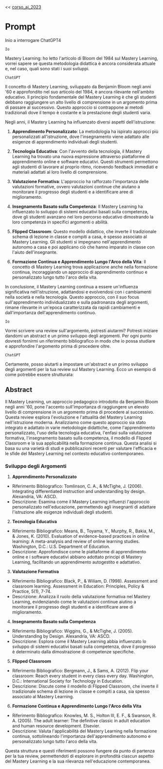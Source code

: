 << [corso_ai_2023](corso_ai_2023.md)

# Prompt

Inio a interrogare ChatGPT4

`Io`

Mastery Learning: ho letto l'articolo di Bloom del 1984 sul Mastery Learning, vorrei sapere se questa metodologia didattica è ancora considerata attuale e, nel caso, quali sono stati i suoi sviluppi.

`ChatGPT`

Il concetto di Mastery Learning, sviluppato da Benjamin Bloom negli anni '60 e approfondito nel suo articolo del 1984, è ancora rilevante nell'ambito educativo. Il principio fondamentale del Mastery Learning è che gli studenti debbano raggiungere un alto livello di comprensione in un argomento prima di passare al successivo. Questo approccio si contrappone ai metodi tradizionali dove il tempo è costante e la prestazione degli studenti varia.

Negli anni, il Mastery Learning ha influenzato diversi aspetti dell'istruzione:

1. **Apprendimento Personalizzato**: La metodologia ha ispirato approcci più personalizzati all'istruzione, dove l'insegnamento viene adattato alle esigenze di apprendimento individuali degli studenti.

2. **Tecnologia Educativa**: Con l'avvento della tecnologia, il Mastery Learning ha trovato una nuova espressione attraverso piattaforme di apprendimento online e software educativi. Questi strumenti permettono agli studenti di lavorare al proprio ritmo, ricevendo feedback immediati e materiali adattati al loro livello di comprensione.

3. **Valutazione Formativa**: L'approccio ha rafforzato l'importanza delle valutazioni formative, ovvero valutazioni continue che aiutano a monitorare il progresso degli studenti e a identificare aree di miglioramento.

4. **Insegnamento Basato sulla Competenza**: Il Mastery Learning ha influenzato lo sviluppo di sistemi educativi basati sulla competenza, dove gli studenti avanzano nel loro percorso educativo dimostrando la loro competenza in specifici argomenti o abilità.

5. **Flipped Classroom**: Questo modello didattico, che inverte il tradizionale schema di lezione in classe e compiti a casa, è spesso associato al Mastery Learning. Gli studenti si impegnano nell'apprendimento autonomo a casa e poi applicano ciò che hanno imparato in classe con l'aiuto dell'insegnante.

6. **Formazione Continua e Apprendimento Lungo l'Arco della Vita**: Il concetto di Mastery Learning trova applicazione anche nella formazione continua, incoraggiando un approccio di apprendimento continuo e personalizzato lungo tutto l'arco della vita.

In conclusione, il Mastery Learning continua a essere un'influenza significativa nell'istruzione, adattandosi e evolvendosi con i cambiamenti nella società e nella tecnologia. Questo approccio, con il suo focus sull'apprendimento individualizzato e sulla padronanza degli argomenti, rimane rilevante in un'epoca caratterizzata da rapidi cambiamenti e dall'importanza dell'apprendimento continuo.

`Io`

Vorrei scrivere una review sull'argomento, potresti aiutarmi? Potresti iniziare dandomi un abstract e un primo sviluppo degli argomenti. Per ogni punto dovresti fornirmi un riferimento bibliografico in modo che io possa studiare e approfondire l'argomento prima di procedere oltre.

`ChatGPT`

Certamente, posso aiutarti a impostare un'abstract e un primo sviluppo degli argomenti per la tua review sul Mastery Learning. Ecco un esempio di come potrebbe essere strutturata:

## Abstract

Il Mastery Learning, un approccio pedagogico introdotto da Benjamin Bloom negli anni '60, pone l'accento sull'importanza di raggiungere un elevato livello di comprensione in un argomento prima di procedere al successivo. Questa review esplora l'evoluzione e l'attualità del Mastery Learning nell'istruzione moderna. Analizziamo come questo approccio sia stato integrato e adattato in varie metodologie didattiche, come l'apprendimento personalizzato, l'uso della tecnologia educativa, l'enfasi sulla valutazione formativa, l'insegnamento basato sulla competenza, il modello di Flipped Classroom e la sua applicabilità nella formazione continua. Questa analisi si basa su una varietà di studi e pubblicazioni recenti per valutare l'efficacia e le sfide del Mastery Learning nel contesto educativo contemporaneo.

### Sviluppo degli Argomenti

1. **Apprendimento Personalizzato**

- Riferimento Bibliografico: Tomlinson, C. A., & McTighe, J. (2006). Integrating differentiated instruction and understanding by design. Alexandria, VA: ASCD.
- Descrizione: Esamina come il Mastery Learning influenzi l'approccio personalizzato nell'educazione, permettendo agli insegnanti di adattare l'istruzione alle esigenze individuali degli studenti.

2. **Tecnologia Educativa**

- Riferimento Bibliografico: Means, B., Toyama, Y., Murphy, R., Bakia, M., & Jones, K. (2010). Evaluation of evidence-based practices in online learning: A meta-analysis and review of online learning studies. Washington, D.C.: U.S. Department of Education.
- Descrizione: Approfondisce come le piattaforme di apprendimento online e i software educativi abbiano adottato principi di Mastery Learning, facilitando un apprendimento autogestito e adattativo.

3. **Valutazione Formativa**

- Riferimento Bibliografico: Black, P., & Wiliam, D. (1998). Assessment and classroom learning. Assessment in Education: Principles, Policy & Practice, 5(1), 7-74.
- Descrizione: Analizza il ruolo della valutazione formativa nel Mastery Learning, evidenziando come le valutazioni continue aiutino a monitorare il progresso degli studenti e a identificare aree di miglioramento.

4. **Insegnamento Basato sulla Competenza**

- Riferimento Bibliografico: Wiggins, G., & McTighe, J. (2005). Understanding by Design. Alexandria, VA: ASCD.
- Descrizione: Esplora come il Mastery Learning abbia influenzato lo sviluppo di sistemi educativi basati sulla competenza, dove il progresso è determinato dalla dimostrazione di competenze specifiche.

5. **Flipped Classroom**

- Riferimento Bibliografico: Bergmann, J., & Sams, A. (2012). Flip your classroom: Reach every student in every class every day. Washington, D.C.: International Society for Technology in Education.
- Descrizione: Discute come il modello di Flipped Classroom, che inverte il tradizionale schema di lezione in classe e compiti a casa, sia spesso associato al Mastery Learning.

6. **Formazione Continua e Apprendimento Lungo l'Arco della Vita**

- Riferimento Bibliografico: Knowles, M. S., Holton III, E. F., & Swanson, R. A. (2005). The adult learner: The definitive classic in adult education and human resource development. Elsevier.
- Descrizione: Valuta l'applicabilità del Mastery Learning nella formazione continua, sottolineando l'importanza dell'apprendimento autonomo e personalizzato lungo tutto l'arco della vita.

Questa struttura e questi riferimenti possono fungere da punto di partenza per la tua review, permettendoti di esplorare in profondità ciascun aspetto del Mastery Learning e la sua rilevanza nell'educazione contemporanea.
